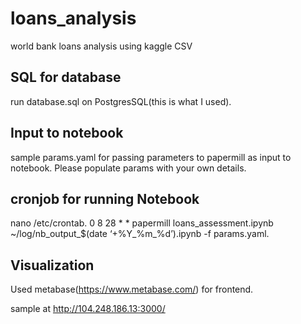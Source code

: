 # loans_analysis
world bank loans analysis using kaggle CSV

SQL for database
-------------------------------------------
run database.sql on PostgresSQL(this is what I used).

Input to notebook
-------------------------------------------
sample params.yaml for passing parameters to papermill as input to notebook.
Please populate params with your own details.

cronjob for running Notebook
-------------------------------------------
nano /etc/crontab.
0 8 28 * * papermill loans_assessment.ipynb ~/log/nb_output_$(date ‘+%Y_%m_%d’).ipynb -f params.yaml.

Visualization
-------------------------------------------
Used metabase(https://www.metabase.com/) for frontend.

sample at http://104.248.186.13:3000/
